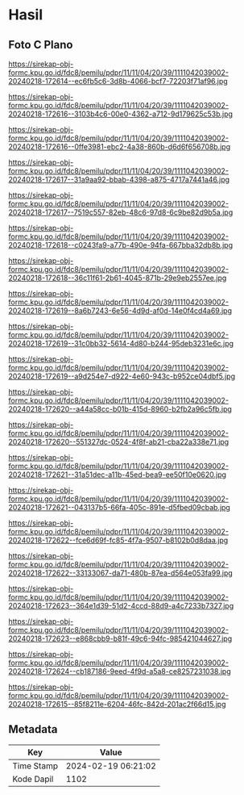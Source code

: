 # Hasil

## Foto C Plano

https://sirekap-obj-formc.kpu.go.id/fdc8/pemilu/pdpr/11/11/04/20/39/1111042039002-20240218-172614--ec6fb5c6-3d8b-4066-bcf7-72203f71af96.jpg

https://sirekap-obj-formc.kpu.go.id/fdc8/pemilu/pdpr/11/11/04/20/39/1111042039002-20240218-172616--3103b4c6-00e0-4362-a712-9d179625c53b.jpg

https://sirekap-obj-formc.kpu.go.id/fdc8/pemilu/pdpr/11/11/04/20/39/1111042039002-20240218-172616--0ffe3981-ebc2-4a38-860b-d6d6f656708b.jpg

https://sirekap-obj-formc.kpu.go.id/fdc8/pemilu/pdpr/11/11/04/20/39/1111042039002-20240218-172617--31a9aa92-bbab-4398-a875-4717a7441a46.jpg

https://sirekap-obj-formc.kpu.go.id/fdc8/pemilu/pdpr/11/11/04/20/39/1111042039002-20240218-172617--7519c557-82eb-48c6-97d8-6c9be82d9b5a.jpg

https://sirekap-obj-formc.kpu.go.id/fdc8/pemilu/pdpr/11/11/04/20/39/1111042039002-20240218-172618--c0243fa9-a77b-490e-94fa-667bba32db8b.jpg

https://sirekap-obj-formc.kpu.go.id/fdc8/pemilu/pdpr/11/11/04/20/39/1111042039002-20240218-172618--36c11f61-2b61-4045-871b-29e9eb2557ee.jpg

https://sirekap-obj-formc.kpu.go.id/fdc8/pemilu/pdpr/11/11/04/20/39/1111042039002-20240218-172619--8a6b7243-6e56-4d9d-af0d-14e0f4cd4a69.jpg

https://sirekap-obj-formc.kpu.go.id/fdc8/pemilu/pdpr/11/11/04/20/39/1111042039002-20240218-172619--31c0bb32-5614-4d80-b244-95deb3231e6c.jpg

https://sirekap-obj-formc.kpu.go.id/fdc8/pemilu/pdpr/11/11/04/20/39/1111042039002-20240218-172619--a9d254e7-d922-4e60-943c-b952ce04dbf5.jpg

https://sirekap-obj-formc.kpu.go.id/fdc8/pemilu/pdpr/11/11/04/20/39/1111042039002-20240218-172620--a44a58cc-b01b-415d-8960-b2fb2a96c5fb.jpg

https://sirekap-obj-formc.kpu.go.id/fdc8/pemilu/pdpr/11/11/04/20/39/1111042039002-20240218-172620--551327dc-0524-4f8f-ab21-cba22a338e71.jpg

https://sirekap-obj-formc.kpu.go.id/fdc8/pemilu/pdpr/11/11/04/20/39/1111042039002-20240218-172621--31a51dec-a11b-45ed-bea9-ee50f10e0620.jpg

https://sirekap-obj-formc.kpu.go.id/fdc8/pemilu/pdpr/11/11/04/20/39/1111042039002-20240218-172621--043137b5-66fa-405c-891e-d5fbed09cbab.jpg

https://sirekap-obj-formc.kpu.go.id/fdc8/pemilu/pdpr/11/11/04/20/39/1111042039002-20240218-172622--fce6d69f-fc85-4f7a-9507-b8102b0d8daa.jpg

https://sirekap-obj-formc.kpu.go.id/fdc8/pemilu/pdpr/11/11/04/20/39/1111042039002-20240218-172622--33133067-da71-480b-87ea-d564e053fa99.jpg

https://sirekap-obj-formc.kpu.go.id/fdc8/pemilu/pdpr/11/11/04/20/39/1111042039002-20240218-172623--364e1d39-51d2-4ccd-88d9-a4c7233b7327.jpg

https://sirekap-obj-formc.kpu.go.id/fdc8/pemilu/pdpr/11/11/04/20/39/1111042039002-20240218-172623--e868cbb9-b81f-49c6-94fc-985421044627.jpg

https://sirekap-obj-formc.kpu.go.id/fdc8/pemilu/pdpr/11/11/04/20/39/1111042039002-20240218-172624--cb187186-9eed-4f9d-a5a8-ce8257231038.jpg

https://sirekap-obj-formc.kpu.go.id/fdc8/pemilu/pdpr/11/11/04/20/39/1111042039002-20240218-172615--85f8211e-6204-46fc-842d-201ac2f66d15.jpg


## Metadata

| Key        | Value               |
| ---------- | ------------------- |
| Time Stamp | 2024-02-19 06:21:02 |
| Kode Dapil | 1102                |



